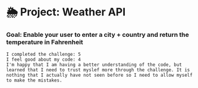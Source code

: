 # 🌦 Project: Weather API

### Goal: Enable your user to enter a city + country and return the temperature in Fahrenheit

```
I completed the challenge: 5
I feel good about my code: 4
I'm happy that I am having a better understanding of the code, but learned that I need to trust myslef more through the challenge. It is nothing that I actually have not seen before so I need to allow myself to make the mistakes. 
```
